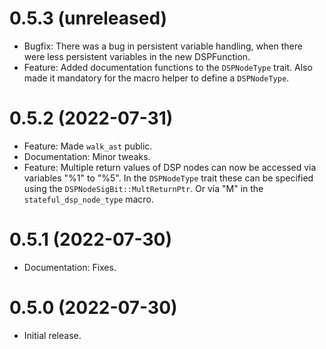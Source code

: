 0.5.3 (unreleased)
==================

* Bugfix: There was a bug in persistent variable handling, when there were
less persistent variables in the new DSPFunction.
* Feature: Added documentation functions to the `DSPNodeType` trait. Also made it
mandatory for the macro helper to define a `DSPNodeType`.

0.5.2 (2022-07-31)
==================

* Feature: Made `walk_ast` public.
* Documentation: Minor tweaks.
* Feature: Multiple return values of DSP nodes can now be accessed via variables "%1" to "%5".
In the `DSPNodeType` trait these can be specified using the `DSPNodeSigBit::MultReturnPtr`.
Or via "M" in the `stateful_dsp_node_type` macro.

0.5.1 (2022-07-30)
==================

* Documentation: Fixes.


0.5.0 (2022-07-30)
==================

* Initial release.
